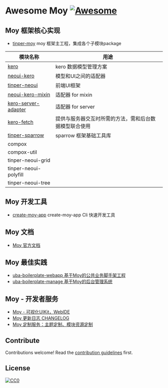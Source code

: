 

# Awesome Moy [![Awesome](https://cdn.rawgit.com/sindresorhus/awesome/d7305f38d29fed78fa85652e3a63e154dd8e8829/media/badge.svg)](https://github.com/sindresorhus/awesome)

## Moy 框架核心实现

- [tinper-moy](https://github.com/iuap-design/tinper-moy/) moy 框架主工程，集成各个子模块package

| 模块名称  | 用途 |
| --- | --- |
| [kero](https://github.com/iuap-design/kero/) | kero 数据模型管理方案 |
| [neoui-kero](https://github.com/iuap-design/neoui-kero)  | 模型和UI之间的适配器 |
| [tinper-neoui](https://github.com/iuap-design/tinper-neoui)  | 前端UI框架 |
| [neoui-kero-mixin](https://github.com/iuap-design/neoui-kero-mixin) | 适配器 for mixin |
| [kero-server-adapter](https://github.com/iuap-design/kero-server-adapter) |适配器 for server |
| [kero-fetch](https://github.com/iuap-design/kero-fetch) | 提供与服务器交互时所需的方法，需和后台数据模型联合使用 |
| [tinper-sparrow](https://github.com/iuap-design/tinper-sparrow) | sparrow 框架基础工具库 |
| compox | |
| compox-util | |
| tinper-neoui-grid | |
| tinper-neoui-polyfill | |
| tinper-neoui-tree | |

## Moy 开发工具

- [create-moy-app](https://github.com/iuap-design/create-moy-app/) create-moy-app Cli 快速开发工具

## Moy 文档

- [Moy 官方文档](http://docs.tinper.org/moy/) 


## Moy 最佳实践

- [uba-boilerplate-webapp 基于Moy的公共业务脚手架工程](https://github.com/uba-templates/uba-boilerplate-webapp) 
- [uba-boilerplate-manage 基于Moy的后台管理系统](https://github.com/uba-templates/uba-boilerplate-manage)

## Moy - 开发者服务

- [Moy - 可视化UIKit，WebIDE](http://tinper.org/webide/#/demos/ui/button)
- [Moy 更新日志 CHANGELOG](http://i45i6n2l.c87e2267-1001-4c70-bb2a-ab41f3b81aa3.app.yyuap.com/dist/log/docs/changelog.html)
- [Moy 定制服务：主题定制、模块资源定制](http://i45i6n2l.c87e2267-1001-4c70-bb2a-ab41f3b81aa3.app.yyuap.com/dist/package/index.html)

## Contribute

Contributions welcome! Read the [contribution guidelines](contributing.md) first.

## License

[![CC0](http://i.creativecommons.org/p/zero/1.0/88x31.png)](http://creativecommons.org/publicdomain/zero/1.0/)
